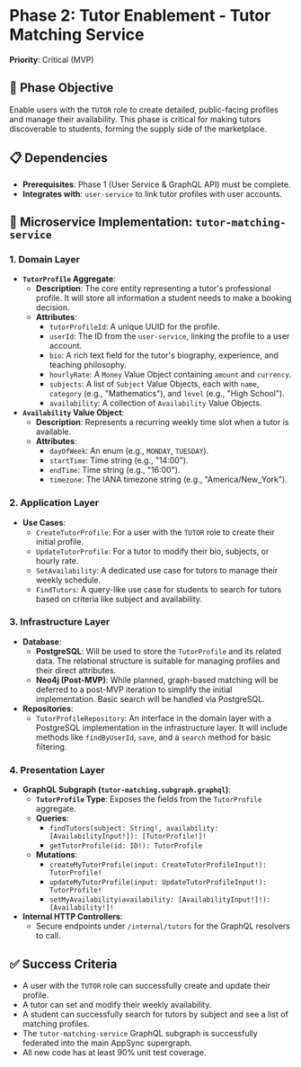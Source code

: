 # Phase 2: Tutor Enablement - Tutor Matching Service

**Priority**: Critical (MVP)

## 🎯 Phase Objective

Enable users with the `TUTOR` role to create detailed, public-facing profiles and manage their availability. This phase is critical for making tutors discoverable to students, forming the supply side of the marketplace.

## 📋 Dependencies

-   **Prerequisites**: Phase 1 (User Service & GraphQL API) must be complete.
-   **Integrates with**: `user-service` to link tutor profiles with user accounts.

## 🔧 Microservice Implementation: `tutor-matching-service`

### **1. Domain Layer**

-   **`TutorProfile` Aggregate**:
    -   **Description**: The core entity representing a tutor's professional profile. It will store all information a student needs to make a booking decision.
    -   **Attributes**:
        -   `tutorProfileId`: A unique UUID for the profile.
        -   `userId`: The ID from the `user-service`, linking the profile to a user account.
        -   `bio`: A rich text field for the tutor's biography, experience, and teaching philosophy.
        -   `hourlyRate`: A `Money` Value Object containing `amount` and `currency`.
        -   `subjects`: A list of `Subject` Value Objects, each with `name`, `category` (e.g., "Mathematics"), and `level` (e.g., "High School").
        -   `availability`: A collection of `Availability` Value Objects.
-   **`Availability` Value Object**:
    -   **Description**: Represents a recurring weekly time slot when a tutor is available.
    -   **Attributes**:
        -   `dayOfWeek`: An enum (e.g., `MONDAY`, `TUESDAY`).
        -   `startTime`: Time string (e.g., "14:00").
        -   `endTime`: Time string (e.g., "16:00").
        -   `timezone`: The IANA timezone string (e.g., "America/New_York").

### **2. Application Layer**

-   **Use Cases**:
    -   `CreateTutorProfile`: For a user with the `TUTOR` role to create their initial profile.
    -   `UpdateTutorProfile`: For a tutor to modify their bio, subjects, or hourly rate.
    -   `SetAvailability`: A dedicated use case for tutors to manage their weekly schedule.
    -   `FindTutors`: A query-like use case for students to search for tutors based on criteria like subject and availability.

### **3. Infrastructure Layer**

-   **Database**:
    -   **PostgreSQL**: Will be used to store the `TutorProfile` and its related data. The relational structure is suitable for managing profiles and their direct attributes.
    -   **Neo4j (Post-MVP)**: While planned, graph-based matching will be deferred to a post-MVP iteration to simplify the initial implementation. Basic search will be handled via PostgreSQL.
-   **Repositories**:
    -   `TutorProfileRepository`: An interface in the domain layer with a PostgreSQL implementation in the infrastructure layer. It will include methods like `findByUserId`, `save`, and a `search` method for basic filtering.

### **4. Presentation Layer**

-   **GraphQL Subgraph (`tutor-matching.subgraph.graphql`)**:
    -   **`TutorProfile` Type**: Exposes the fields from the `TutorProfile` aggregate.
    -   **Queries**:
        -   `findTutors(subject: String!, availability: [AvailabilityInput!]): [TutorProfile!]!`
        -   `getTutorProfile(id: ID!): TutorProfile`
    -   **Mutations**:
        -   `createMyTutorProfile(input: CreateTutorProfileInput!): TutorProfile!`
        -   `updateMyTutorProfile(input: UpdateTutorProfileInput!): TutorProfile!`
        -   `setMyAvailability(availability: [AvailabilityInput!]!): [Availability!]!`
-   **Internal HTTP Controllers**:
    -   Secure endpoints under `/internal/tutors` for the GraphQL resolvers to call.

## ✅ Success Criteria

-   A user with the `TUTOR` role can successfully create and update their profile.
-   A tutor can set and modify their weekly availability.
-   A student can successfully search for tutors by subject and see a list of matching profiles.
-   The `tutor-matching-service` GraphQL subgraph is successfully federated into the main AppSync supergraph.
-   All new code has at least 90% unit test coverage.
